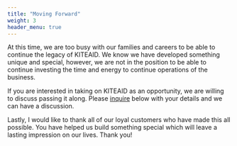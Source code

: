 ```yaml
---
title: "Moving Forward"
weight: 3
header_menu: true
---
```


At this time, we are too busy with our families and careers to be able to continue the legacy of KITEAID.  We know we have developed something unique and special, however, we are not in the position to be able to continue investing the time and energy to continue operations of the business.

If you are interested in taking on KITEAID as an opportunity, we are willing to discuss passing it along.  Please [inquire](#inquires) below with your details and we can have a discussion.

Lastly, I would like to thank all of our loyal customers who have made this all possible. You have helped us build something special which will leave a lasting impression on our lives.  Thank you!